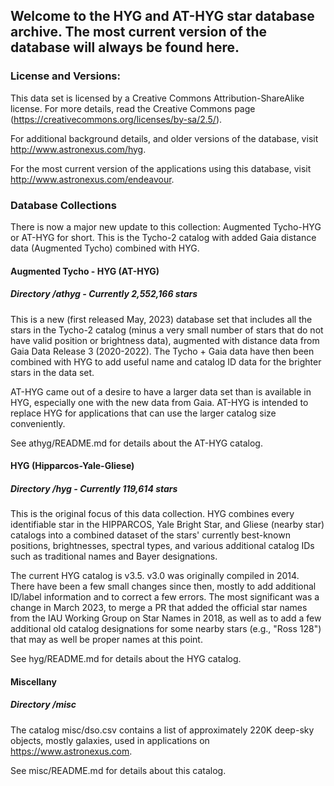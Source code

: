## Welcome to the HYG and AT-HYG star database archive.  The most current version of the database will always be found here.

### License and Versions:

This data set is licensed by a Creative Commons Attribution-ShareAlike license. For more details, read the Creative Commons page (https://creativecommons.org/licenses/by-sa/2.5/).
 
For additional background details, and older versions of the database, visit  http://www.astronexus.com/hyg.

For the most current version of the applications using this database, visit http://www.astronexus.com/endeavour. 

### Database Collections

There is now a major new update to this collection: Augmented Tycho-HYG or AT-HYG for short. This is the Tycho-2 catalog with added Gaia distance data (Augmented Tycho) combined with HYG. 

#### Augmented Tycho - HYG (AT-HYG)
##### Directory /athyg - Currently 2,552,166 stars

This is a new (first released May, 2023) database set that includes all the stars in the Tycho-2 catalog (minus a very small number of stars that do not have valid position or brightness data), augmented with distance data from Gaia Data Release 3 (2020-2022). The Tycho + Gaia data have then been combined with HYG to add useful name and catalog ID data for the brighter stars in the data set. 

AT-HYG came out of a desire to have a larger data set than is available in HYG, especially one with the new data from Gaia. AT-HYG is intended to replace HYG for applications that can use the larger catalog size conveniently.

See athyg/README.md for details about the AT-HYG catalog.
#### HYG (Hipparcos-Yale-Gliese)
##### Directory /hyg - Currently 119,614 stars

This is the original focus of this data collection. HYG combines every identifiable star in the HIPPARCOS, Yale Bright Star, and Gliese (nearby star) catalogs into a combined dataset of the stars' currently best-known positions, brightnesses, spectral types, and various additional catalog IDs such as traditional names and Bayer designations.

The current HYG catalog is v3.5. v3.0 was originally compiled in 2014. There have been a few small changes since then, mostly to add additional ID/label information and to correct a few errors. The most significant was a change in March 2023, to merge a PR that added the official star names from the IAU Working Group on Star Names in 2018, as well as to add a few additional old catalog designations for some nearby stars (e.g., "Ross 128") that may as well be proper names at this point.

See hyg/README.md for details about the HYG catalog.

#### Miscellany
##### Directory /misc

The catalog misc/dso.csv contains a list of approximately 220K deep-sky objects, mostly galaxies, used in applications on https://www.astronexus.com. 

See misc/README.md for details about this catalog.